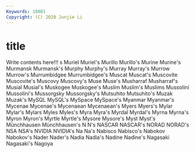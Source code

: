 ```yaml
---
Keywords: 18081
Copyright: (C) 2020 Junjie Li
---
```


# title

Write contents here!!!
s 
Muriel 
Muriel's 
Murillo 
Murillo's 
Murine 
Murine's 
Murmansk 
Murmansk's
Murphy 
Murphy's 
Murray 
Murray's 
Murrow 
Murrow's 
Murrumbidgee 
Murrumbidgee's 
Muscat 
Muscat's
Muscovite 
Muscovite's 
Muscovy 
Muscovy's 
Muse 
Muse's 
Musharraf 
Musharraf's 
Musial 
Musial's
Muskogee 
Muskogee's 
Muslim 
Muslim's 
Muslims 
Mussolini 
Mussolini's 
Mussorgsky 
Mussorgsky's 
Mutsuhito
Mutsuhito's 
Muzak 
Muzak's 
MySQL 
MySQL's 
MySpace 
MySpace's 
Myanmar 
Myanmar's 
Mycenae
Mycenae's 
Mycenaean 
Mycenaean's 
Myers 
Myers's 
Mylar 
Mylar's 
Mylars 
Myles 
Myles's
Myra 
Myra's 
Myrdal 
Myrdal's 
Myrna 
Myrna's 
Myron 
Myron's 
Myrtle 
Myrtle's
Mysore 
Mysore's 
Myst 
Myst's 
Münchhausen 
Münchhausen's 
N 
N's 
NASCAR 
NASCAR's
NORAD 
NORAD's 
NSA 
NSA's 
NVIDIA 
NVIDIA's 
Na 
Na's 
Nabisco 
Nabisco's
Nabokov 
Nabokov's 
Nader 
Nader's 
Nadia 
Nadia's 
Nadine 
Nadine's 
Nagasaki 
Nagasaki's
Nagoya 
